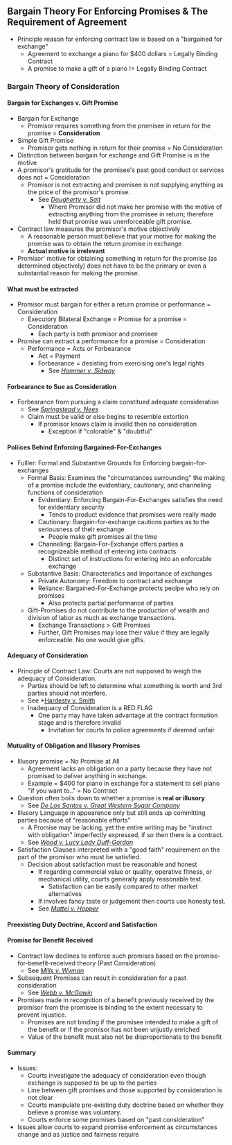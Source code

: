## Bargain Theory For Enforcing Promises & The Requirement of Agreement
- Principle reason for enforcing contract law is based on a "bargained for exchange"
  - Agreement to exchange a piano for $400 dollars = Legally Binding Contract
  - A promise to make a gift of a piano != Legally Binding Contract

### Bargain Theory of Consideration
#### Bargain for Exchanges v. Gift Promise
- Bargain for Exchange
  - Promisor requires something from the promisee in return for the promise = **Consideration**
- Simple Gift Promise
  - Promisor gets nothing in return for their promise = No Consideration
- Distinction between bargain for exchange and Gift Promise is in the motive
- A promisor's gratitude for the promisee's past good conduct or services does not = Consideration
  - Promisor is not extracting and promisee is not supplying anything as the price of the promisor's promise.
    - See *[Dougherty v. Salt](link)*
      - Where Promisor did not make her promise with the motive of extracting anything from the promisee in return; therefore held that promise was unenforceable gift promise.
- Contract law measures the promisor's motive objectively
  - A reasonable person must believe that your motive for making the promise was to obtain the return promise in exchange
  - **Actual motive is irrelevant**
- Promisor' motive for obtaining something in return for the promise (as determined objectively) does not have to be the primary or even a substantial reason for making the promise.

#### What must be extracted
- Promisor must bargain for either a return promise or performance = Consideration
  - Executory Bilateral Exchange = Promise for a promise = Consideration
    - Each party is both promisor and promisee
- Promise can extract a performance for a promise = Consideration
  - Performance = Acts or Forbearance
    - Act = Payment
    - Forbearance = desisting from exercising one's legal rights
      - See *[Hammer v. Sidway](link)*

#### Forbearance to Sue as Consideration
- Forbearance from pursuing a claim constitued adequate consideration
  - See *[Springstead v. Nees](link)*
  - Claim must be valid or else begins to resemble extortion
    - If promisor knows claim is invalid then no consideration
      - Exception if "colorable" & "doubtful"

#### Poliices Behind Enforcing Bargained-For-Exchanges
- Fulller: Formal and Substantive Grounds for Enforcing bargain-for-exchanges
  - Formal Basis: Examines the "circumstances surrounding" the making of a promise include the evidentiary, cautionary, and channeling functions of consideration
    - Evidentiary: Enforcing Bargain-For-Exchanges satisfies the need for evidentiary security
      - Tends to product evidence that promises were really made
    - Cautionary: Bargain-for-exchange cautions parties as to the seriousness of their exchange
      - People make gift promises all the time
    - Channeling: Bargain-For-Exchange offers parties a recognizeable method of entering into contracts
      - Distinct set of instructions for entering into an enforcable exchange
  - Substantive Basis: Characteristics and Importance of exchanges
    - Private Autonomy: Freedom to contract and exchange
    - Reliance: Bargained-For-Exchange protects peolpe who rely on promises
      - Also protects partial performance of parties
  - Gift-Promises do not contribute to the production of wealth and division of labor as much as exchange transactions.
    - Exchange Transactions > Gift Promises
    - Further, Gift Promises may lose their value if they are legally enforceable. No one would give gifts.

#### Adequacy of Consideration
- Principle of Contract Law: Courts are not supposed to weigh the adequacy of Consideration.
  - Parties should be left to determine what something is worth and 3rd parties should not interfere.
  - See *[Hardesty v. Smith](link)
  - Inadequacy of Consideration is a RED FLAG
    - One party may have taken advantage at the contract formation stage and is therefore invalid
      - Invitation for courts to police agreements if deemed unfair

#### Mutuality of Obligation and Illusory Promises
- Illusory promise = No Promise at All
  - Agreement lacks an obligation on a party because they have not promised to deliver anything in exchange.
  - Example = $400 for piano in exchange for a statement to sell piano "if you want to.." = No Contract
- Question often boils down to whether a promise is **real or illusory**
  - See *[De Los Santos v. Great Western Sugar Company](link)*
- Illusory Language in appearence only but still ends up committing parties because of "reasonable efforts"
  - A Promise may be lacking, yet the entire writing may be "instinct with obligation" imperfectly expressed, if so then there is a contract.
  - See *[Wood v. Lucy Lady Duff-Gordon](link)*
- Satisfaction Clauses interpreted with a "good faith" requirement on the part of the promisor who must be satisfied.
  - Decision about satisfaction must be reasonable and honest
    - If regarding commercial value or quality, operative fitness, or mechanical utility, courts generally apply reasonable test.
      - Satisfaction can be easily compared to other market alternatives
    - If involves fancy taste or judgement then courts use honesty test.
    - See *[Mattei v. Hopper](link)*

#### Preexisting Duty Doctrine, Accord and Satisfaction


#### Promise for Benefit Received
- Contract law declines to enforce such promises based on the promise-for-benefit-received theory (Past Consideration)
  - See *[Mills v. Wyman](link)*
- Subsequent Promises can result in consideration for a past consideration
  - See *[Webb v. McGowin](link)*
- Promises made in recognition of a benefit previously received by the promisor from the promisee is binding to the extent necessary to prevent injustice.
  - Promises are not binding if the promisee intended to make a gift of the benefit or if the promisor has not been unjustly enriched
  - Value of the benefit must also not be disproportionate to the benefit


#### Summary
- Issues:
  - Courts investigate the adequacy of consideration even though exchange is supposed to be up to the parties
  - Line between gift promises and those supported by consideration is not clear
  - Courts manipulate pre-existing duty doctrine based on whether they believe a promise was voluntary.
  - Courts enforce some promises based on "past consideration"
- Issues allow courts to expand promise enforcement as circumstances change and as justice and fairness require
